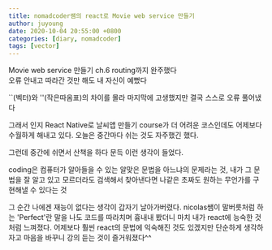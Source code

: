 ```yaml
---
title: nomadcoder쌤의 react로 Movie web service 만들기
author: juyoung
date: 2020-10-04 20:55:00 +0800
categories: [diary, nomadcoder]
tags: [vector]
---
```


Movie web service 만들기 ch.6 routing까지 완주했다  
오류 안내고 따라간 것만 해도 내 자신이 예뻤다

``(벡터)와 ''(작은따옴표)의 차이를 몰라 마지막에 고생했지만 결국 스스로 오류 풀어냈다


그래서 인지 React Native로 날씨앱 만들기 course가 더 어려운 코스인데도 어제보다 수월하게 해내고 있다. 
오늘은 중간마다 쉬는 것도 자주했긴 했다.

그런데 중간에 쉬면서 산책을 하다 문득 이런 생각이 들었다.

coding은 컴퓨터가 알아들을 수 있는 알맞은 문법을 아느냐의 문제라는 것,
내가 그 문법을 잘 알고 있고 모르더라도 검색해서 찾아낸다면 나같은 초짜도 원하는 무언가를 구현해낼 수 있다는 것

그 순간 나에겐 재능이 없다는 생각이 갑자기 날아가버렸다.
nicolas쌤이 말버릇처럼 하는 'Perfect'란 말을 나도 코드를 따라치며 흉내내 봤더니 
마치 내가 react에 능숙한 것처럼 느껴졌다.
어제보다 훨씬 react의 문법에 익숙해진 것도 있겠지만 
단순하게 생각하자고 마음을 바꾸니 강의 듣는 것이 즐거워졌다^^
